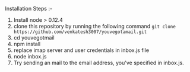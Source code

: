 Installation Steps :-

1. Install node > 0.12.4
2. clone this repository by running the following command  `git clone https://github.com/venkatesh3007/youvegotamail.git`
3. cd youvegotmail
4. npm install
5. replace imap server and user credentials in inbox.js file
6. node inbox.js
7. Try sending an mail to the email address, you've specified in inbox.js.